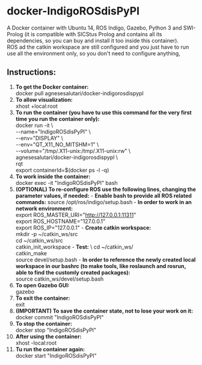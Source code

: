 # docker-IndigoROSdisPyPl
A Docker container with Ubuntu 14, ROS Indigo, Gazebo, Python 3 and SWI-Prolog (it is compatible with SICStus Prolog and contains all its dependencies, so you can buy and install it too inside this container). \
ROS ad the catkin workspace are still configured and you just have to run use all the environment only, so you don't need to configure anything, 

## Instructions:
1.  **To get the Docker container:** \
        docker pull agnesesalutari/docker-indigorosdispypl
2.  **To allow visualization:** \
        xhost +local:root
3.  **To run the container (you have tu use this command for the very first time you run the container only):** \
        docker run -it \\ \
        --name="IndigoROSdisPyPl" \\ \
        --env="DISPLAY" \\ \
        --env="QT_X11_NO_MITSHM=1" \\ \
        --volume="/tmp/.X11-unix:/tmp/.X11-unix:rw" \\ \
        agnesesalutari/docker-indigorosdispypl \\ \
        rqt \
        export containerId=$(docker ps -l -q)
 4.  **To work inside the container:** \
        docker exec -it "IndigoROSdisPyPl" bash
 5.  **(OPTIONAL) To re-configure ROS use the following lines, changing the parameter values, if needed:**
    - **Enable bash to provide all ROS related commands:** 
        source /opt/ros/indigo/setup.bash
    - **In order to work in an network environment:**\
        export ROS_MASTER_URI="http://127.0.0.1:11311" \
        export ROS_HOSTNAME="127.0.0.1" \
        export ROS_IP="127.0.0.1"
    - **Create catkin workspace:** \
         mkdir -p ~/catkin_ws/src \
          cd ~/catkin_ws/src \
          catkin_init_workspace
    - **Test:** \ 
        cd ~/catkin_ws/ \
        catkin_make \
        source devel/setup.bash
    - **In order to reference the newly created local workspace in our bashrc (to make tools, like roslaunch and rosrun, able to       find the customly created packages):** \
         source catkin_ws/devel/setup.bash
 6.  **To open Gazebo GUI:** \
    gazebo
 7. **To exit the container:** \
    exit
 8.  **(IMPORTANT) To save the container state, not to lose your work on it:** \
    docker commit "IndigoROSdisPyPl"
 9.  **To stop the container:** \
    docker stop "IndigoROSdisPyPl"
 10.  **After using the container:** \
    xhost -local:root
 11.  **Tu run the container again:** \
    docker start "IndigoROSdisPyPl"
